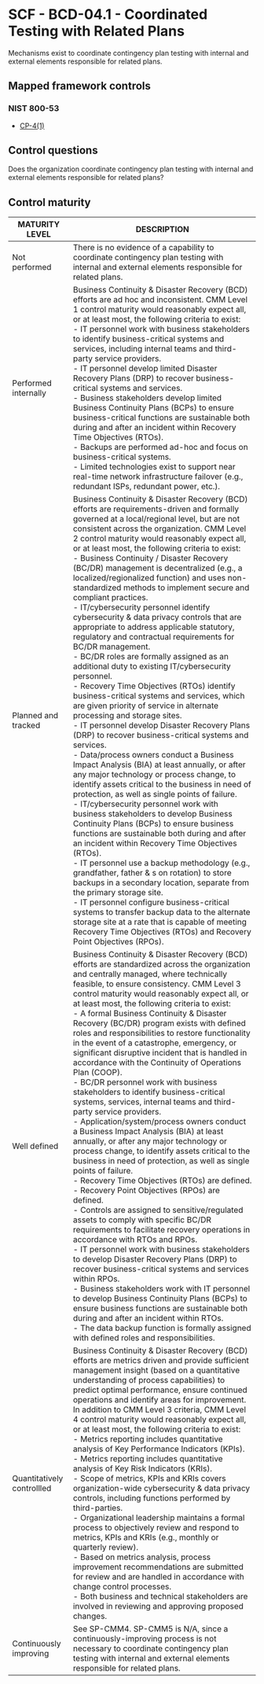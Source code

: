 # SCF - BCD-04.1 - Coordinated Testing with Related Plans
Mechanisms exist to coordinate contingency plan testing with internal and external elements responsible for related plans. 
## Mapped framework controls
### NIST 800-53
- [CP-4(1)](../nist80053/cp-4-1.md)
## Control questions
Does the organization coordinate contingency plan testing with internal and external elements responsible for related plans? 
## Control maturity
|       MATURITY LEVEL       |                                                                                                                                                                                                                                                                                                                                                                                                                                                                                                                                                                                                                                                                                                                                                                                                                                                                                                                                                                                  DESCRIPTION                                                                                                                                                                                                                                                                                                                                                                                                                                                                                                                                                                                                                                                                                                                                                                                                                                                                                                                                                                                   |
|----------------------------|--------------------------------------------------------------------------------------------------------------------------------------------------------------------------------------------------------------------------------------------------------------------------------------------------------------------------------------------------------------------------------------------------------------------------------------------------------------------------------------------------------------------------------------------------------------------------------------------------------------------------------------------------------------------------------------------------------------------------------------------------------------------------------------------------------------------------------------------------------------------------------------------------------------------------------------------------------------------------------------------------------------------------------------------------------------------------------------------------------------------------------------------------------------------------------------------------------------------------------------------------------------------------------------------------------------------------------------------------------------------------------------------------------------------------------------------------------------------------------------------------------------------------------------------------------------------------------------------------------------------------------------------------------------------------------------------------------------------------------------------------------------------------------------------------------------------------------------------------------------------------------------------------------------------------------------------------------------------------------|
| Not performed              | There is no evidence of a capability to coordinate contingency plan testing with internal and external elements responsible for related plans.                                                                                                                                                                                                                                                                                                                                                                                                                                                                                                                                                                                                                                                                                                                                                                                                                                                                                                                                                                                                                                                                                                                                                                                                                                                                                                                                                                                                                                                                                                                                                                                                                                                                                                                                                                                                                                 |
| Performed internally       | Business Continuity & Disaster Recovery (BCD) efforts are ad hoc and inconsistent. CMM Level 1 control maturity would reasonably expect all, or at least most, the following criteria to exist:<br>- IT personnel work with business stakeholders to identify business-critical systems and services, including internal teams and third-party service providers.<br>- IT personnel develop limited Disaster Recovery Plans (DRP) to recover business-critical systems and services.<br>- Business stakeholders develop limited Business Continuity Plans (BCPs) to ensure business-critical functions are sustainable both during and after an incident within Recovery Time Objectives (RTOs).<br>- Backups are performed ad-hoc and focus on business-critical systems.<br>- Limited technologies exist to support near real-time network infrastructure failover (e.g., redundant ISPs, redundant power, etc.).                                                                                                                                                                                                                                                                                                                                                                                                                                                                                                                                                                                                                                                                                                                                                                                                                                                                                                                                                                                                                                                            |
| Planned and tracked        | Business Continuity & Disaster Recovery (BCD) efforts are requirements-driven and formally governed at a local/regional level, but are not consistent across the organization. CMM Level 2 control maturity would reasonably expect all, or at least most, the following criteria to exist:<br>- Business Continuity / Disaster Recovery (BC/DR) management is decentralized (e.g., a localized/regionalized function) and uses non-standardized methods to implement secure and compliant practices.<br>- IT/cybersecurity personnel identify cybersecurity & data privacy controls that are appropriate to address applicable statutory, regulatory and contractual requirements for BC/DR management.<br>- BC/DR roles are formally assigned as an additional duty to existing IT/cybersecurity personnel.<br>- Recovery Time Objectives (RTOs) identify business-critical systems and services, which are given priority of service in alternate processing and storage sites.<br>- IT personnel develop Disaster Recovery Plans (DRP) to recover business-critical systems and services.<br>- Data/process owners conduct a Business Impact Analysis (BIA) at least annually, or after any major technology or process change, to identify assets critical to the business in need of protection, as well as single points of failure.<br>- IT/cybersecurity personnel work with business stakeholders to develop Business Continuity Plans (BCPs) to ensure business functions are sustainable both during and after an incident within Recovery Time Objectives (RTOs).<br>- IT personnel use a backup methodology (e.g., grandfather, father & s on rotation) to store backups in a secondary location, separate from the primary storage site.<br>- IT personnel configure business-critical systems to transfer backup data to the alternate storage site at a rate that is capable of meeting Recovery Time Objectives (RTOs) and Recovery Point Objectives (RPOs). |
| Well defined               | Business Continuity & Disaster Recovery (BCD) efforts are standardized across the organization and centrally managed, where technically feasible, to ensure consistency. CMM Level 3 control maturity would reasonably expect all, or at least most, the following criteria to exist:<br>- A formal Business Continuity & Disaster Recovery (BC/DR) program exists with defined roles and responsibilities to restore functionality in the event of a catastrophe, emergency, or significant disruptive incident that is handled in accordance with the Continuity of Operations Plan (COOP).<br>- BC/DR personnel work with business stakeholders to identify business-critical systems, services, internal teams and third-party service providers.<br>- Application/system/process owners conduct a Business Impact Analysis (BIA) at least annually, or after any major technology or process change, to identify assets critical to the business in need of protection, as well as single points of failure.<br>- Recovery Time Objectives (RTOs) are defined.<br>- Recovery Point Objectives (RPOs) are defined.<br>- Controls are assigned to sensitive/regulated assets to comply with specific BC/DR requirements to facilitate recovery operations in accordance with RTOs and RPOs.<br>- IT personnel work with business stakeholders to develop Disaster Recovery Plans (DRP) to recover business-critical systems and services within RPOs.<br>- Business stakeholders work with IT personnel to develop Business Continuity Plans (BCPs) to ensure business functions are sustainable both during and after an incident within RTOs.<br>- The data backup function is formally assigned with defined roles and responsibilities.                                                                                                                                                                                                                                 |
| Quantitatively controllled | Business Continuity & Disaster Recovery (BCD) efforts are metrics driven and provide sufficient management insight (based on a quantitative understanding of process capabilities) to predict optimal performance, ensure continued operations and identify areas for improvement. In addition to CMM Level 3 criteria, CMM Level 4 control maturity would reasonably expect all, or at least most, the following criteria to exist:<br>- 	Metrics reporting includes quantitative analysis of Key Performance Indicators (KPIs).<br>- 	Metrics reporting includes quantitative analysis of Key Risk Indicators (KRIs).<br>- 	Scope of metrics, KPIs and KRIs covers organization-wide cybersecurity & data privacy controls, including functions performed by third-parties.<br>- 	Organizational leadership maintains a formal process to objectively review and respond to metrics, KPIs and KRIs (e.g., monthly or quarterly review).<br>- 	Based on metrics analysis, process improvement recommendations are submitted for review and are handled in accordance with change control processes.<br>- 	Both business and technical stakeholders are involved in reviewing and approving proposed changes.                                                                                                                                                                                                                                                                                                                                                                                                                                                                                                                                                                                                                                                                                                                                                                        |
| Continuously improving     | See SP-CMM4. SP-CMM5 is N/A, since a continuously-improving process is not necessary to coordinate contingency plan testing with internal and external elements responsible for related plans.                                                                                                                                                                                                                                                                                                                                                                                                                                                                                                                                                                                                                                                                                                                                                                                                                                                                                                                                                                                                                                                                                                                                                                                                                                                                                                                                                                                                                                                                                                                                                                                                                                                                                                                                                                                 |
